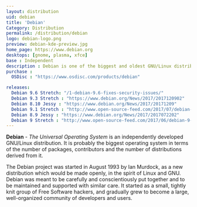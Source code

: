 ```yaml
---
layout: distribution
uid: debian
title: 'Debian'
Category: Distribution
permalink: /distribution/debian
logo: debian-logo.png
preview: debian-kde-preview.jpg
home_page: https://www.debian.org
desktops: [gnome, plasma, xfce]
base : Independent
description : Debian is one of the biggest and oldest GNU/Linux distribution available in the market. It is often referred as The Universal Operating System.
purchase :
  OSDisc : "https://www.osdisc.com/products/debian"

releases:
  Debian 9.6 Stretch: "/1-debian-9.6-fixes-security-issues/"
  Debian 9.3 Stretch : "https://www.debian.org/News/2017/2017120902"
  Debian 8.10 Jessy : "https://www.debian.org/News/2017/20171209"
  Debian 9.1 Stretch : "http://www.open-source-feed.com/2017/07/debian-91-stretch-released-with-various.html"
  Debian 8.9 Jessy : "https://www.debian.org/News/2017/2017072202"
  Debian 9 Stretch : "http://www.open-source-feed.com/2017/06/debian-9-stretch-released-with-long.html"
---
```


**Debian** - *The Universal Operating System* is an independently developed GNU/Linux distribution. It is probably the biggest operating system in terms of the number of packages, contributors and the number of distributions derived from it.

The Debian project was started in August 1993 by Ian Murdock, as a new distribution which would be made openly, in the spirit of Linux and GNU. Debian was meant to be carefully and conscientiously put together and to be maintained and supported with similar care. It started as a small, tightly knit group of Free Software hackers, and gradually grew to become a large, well-organized community of developers and users.